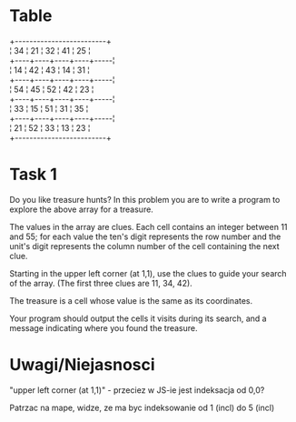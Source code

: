 # Table

 +-------------------------+<br>
 ¦ 34 ¦ 21 ¦ 32 ¦ 41 ¦ 25  ¦<br>
 +----+----+----+----+-----¦<br>
 ¦ 14 ¦ 42 ¦ 43 ¦ 14 ¦ 31  ¦<br>
 +----+----+----+----+-----¦<br>
 ¦ 54 ¦ 45 ¦ 52 ¦ 42 ¦ 23  ¦<br>
 +----+----+----+----+-----¦<br>
 ¦ 33 ¦ 15 ¦ 51 ¦ 31 ¦ 35  ¦<br>
 +----+----+----+----+-----¦<br>
 ¦ 21 ¦ 52 ¦ 33 ¦ 13 ¦ 23  ¦<br>
 +-------------------------+<br>

# Task 1

Do you like treasure hunts? In this problem you are to write a program to explore the above array for a treasure.

The values in the array are clues. Each cell contains an integer between 11 and 55; for each value the ten's digit represents the row number and the unit's digit represents the column number of the cell containing the next clue.

Starting in the upper left corner (at 1,1), use the clues to guide your search of the array. (The first three clues are 11, 34, 42).

The treasure is a cell whose value is the same as its coordinates.

Your program should output the cells it visits during its search, and a message indicating where you found the treasure.

# Uwagi/Niejasnosci

"upper left corner (at 1,1)" - przeciez w JS-ie jest indeksacja od 0,0?

Patrzac na mape, widze, ze ma byc indeksowanie od 1 (incl) do 5 (incl)
